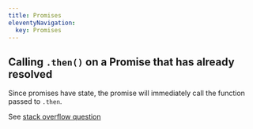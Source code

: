 ```yaml
---
title: Promises
eleventyNavigation:
  key: Promises
---
```


## Calling `.then()` on a Promise that has already resolved

Since promises have state, the promise will immediately call the function passed to `.then`.

See [stack overflow question](https://stackoverflow.com/questions/32059531/what-happens-if-a-promise-completes-before-then-is-called#:~:text=A%20promise%20has%20state%2C%20which,fulfilled%20after%20they%20were%20attached.)
